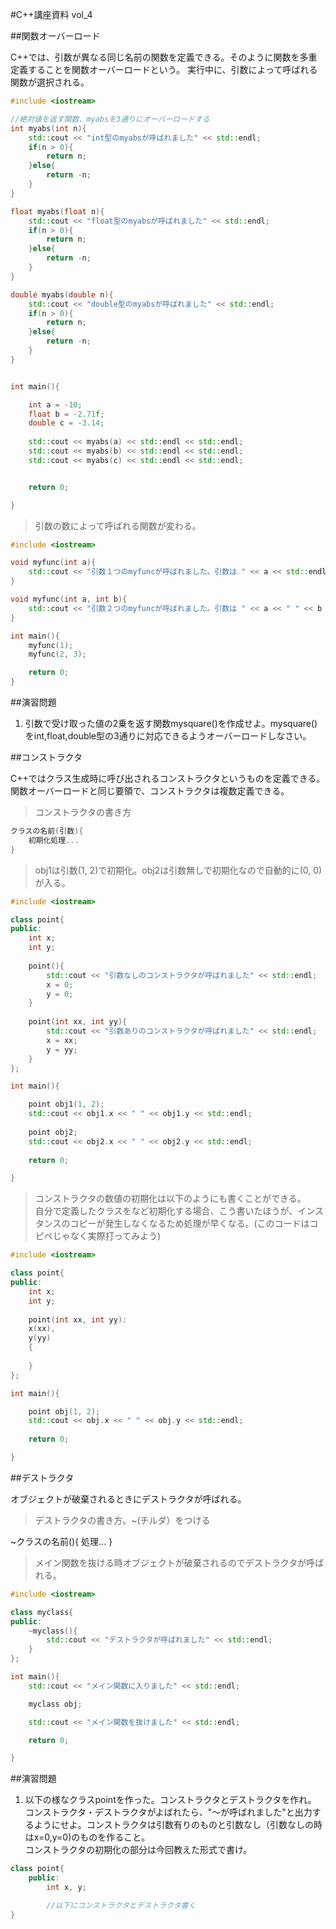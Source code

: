 #C++講座資料 vol_4

##関数オーバーロード

C++では、引数が異なる同じ名前の関数を定義できる。そのように関数を多重定義することを関数オーバーロードという。
実行中に、引数によって呼ばれる関数が選択される。

```cpp
#include <iostream>

//絶対値を返す関数、myabsを3通りにオーバーロードする
int myabs(int n){
	std::cout << "int型のmyabsが呼ばれました" << std::endl;
	if(n > 0){
		return n;
	}else{
		return -n;
	}
}

float myabs(float n){
	std::cout << "float型のmyabsが呼ばれました" << std::endl;
	if(n > 0){
		return n;
	}else{
		return -n;
	}
}

double myabs(double n){
	std::cout << "double型のmyabsが呼ばれました" << std::endl;
	if(n > 0){
		return n;
	}else{
		return -n;
	}
}


int main(){

	int a = -10;
	float b = -2.71f;
	double c = -3.14;
	
	std::cout << myabs(a) << std::endl << std::endl;
	std::cout << myabs(b) << std::endl << std::endl;
	std::cout << myabs(c) << std::endl << std::endl;


	return 0;

}
```

>引数の数によって呼ばれる関数が変わる。

```cpp
#include <iostream>

void myfunc(int a){
	std::cout << "引数１つのmyfuncが呼ばれました。引数は " << a << std::endl;
}

void myfunc(int a, int b){
	std::cout << "引数２つのmyfuncが呼ばれました。引数は " << a << " " << b << std::endl;
}

int main(){
	myfunc(1);
	myfunc(2, 3);

	return 0;
}
```


##演習問題

1. 引数で受け取った値の2乗を返す関数mysquare()を作成せよ。mysquare()をint,float,double型の3通りに対応できるようオーバーロードしなさい。


##コンストラクタ

C++ではクラス生成時に呼び出されるコンストラクタというものを定義できる。
関数オーバーロードと同じ要領で、コンストラクタは複数定義できる。

>コンストラクタの書き方

```cpp
クラスの名前(引数){
    初期化処理...
}
```

>obj1は引数(1, 2)で初期化。obj2は引数無しで初期化なので自動的に(0, 0)が入る。

```cpp
#include <iostream>

class point{
public:
	int x;
	int y;
	
	point(){
		std::cout << "引数なしのコンストラクタが呼ばれました" << std::endl;
		x = 0;
		y = 0;
	}
	
	point(int xx, int yy){
		std::cout << "引数ありのコンストラクタが呼ばれました" << std::endl;
		x = xx;
		y = yy;
	}
};

int main(){

    point obj1(1, 2);
    std::cout << obj1.x << " " << obj1.y << std::endl;
    
    point obj2;
    std::cout << obj2.x << " " << obj2.y << std::endl;
    
    return 0;

}
```

>コンストラクタの数値の初期化は以下のようにも書くことができる。  
自分で定義したクラスをなど初期化する場合、こう書いたほうが、インスタンスのコピーが発生しなくなるため処理が早くなる。(このコードはコピペじゃなく実際打ってみよう)

```cpp
#include <iostream>

class point{
public:
	int x;
	int y;
	
	point(int xx, int yy):
	x(xx),
	y(yy)	
	{
		
	}
};

int main(){

    point obj(1, 2);
    std::cout << obj.x << " " << obj.y << std::endl;
    
    return 0;

}
```

##デストラクタ

オブジェクトが破棄されるときにデストラクタが呼ばれる。

>デストラクタの書き方。~(チルダ）をつける

~クラスの名前(){
    処理...
}

>メイン関数を抜ける時オブジェクトが破棄されるのでデストラクタが呼ばれる。

```cpp
#include <iostream>

class myclass{
public:
	~myclass(){
		std::cout << "デストラクタが呼ばれました" << std::endl;
	}
};

int main(){
	std::cout << "メイン関数に入りました" << std::endl;

	myclass obj;

	std::cout << "メイン関数を抜けました" << std::endl;

	return 0;

}
```


##演習問題

1. 以下の様なクラスpointを作った。コンストラクタとデストラクタを作れ。  
コンストラクタ・デストラクタがよばれたら、"～が呼ばれました"と出力するようにせよ。コンストラクタは引数有りのものと引数なし（引数なしの時はx=0,y=0)のものを作ること。  
コンストラクタの初期化の部分は今回教えた形式で書け。

```cpp
class point{
	public:
		int x, y;

		//以下にコンストラクタとデストラクタ書く
}
```